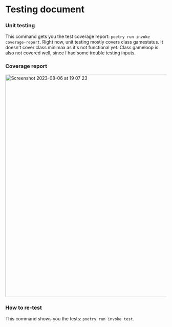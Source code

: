 # Testing document
### Unit testing
This command gets you the test coverage report: `poetry run invoke coverage-report`. Right now, unit testing mostly covers class gamestatus. It doesn't cover class minimax as it's not functional yet. Class gameloop is also not covered well, since I had some trouble testing inputs.

### Coverage report
<img width="694" alt="Screenshot 2023-08-06 at 19 07 23" src="https://github.com/lottapispa/connect-four-tiralabra/assets/101987621/b2599944-3060-4f06-b5ff-0d05574c3441">

### How to re-test
This command shows you the tests: `poetry run invoke test`. 
